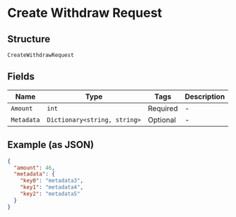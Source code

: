
# Create Withdraw Request

## Structure

`CreateWithdrawRequest`

## Fields

| Name | Type | Tags | Description |
|  --- | --- | --- | --- |
| `Amount` | `int` | Required | - |
| `Metadata` | `Dictionary<string, string>` | Optional | - |

## Example (as JSON)

```json
{
  "amount": 46,
  "metadata": {
    "key0": "metadata3",
    "key1": "metadata4",
    "key2": "metadata5"
  }
}
```

